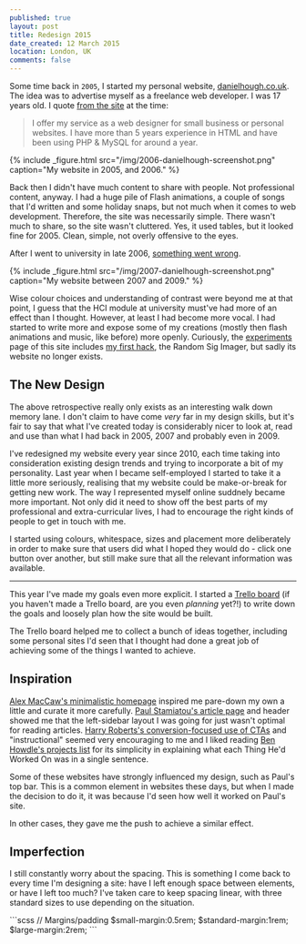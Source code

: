```yaml
---
published: true
layout: post
title: Redesign 2015
date_created: 12 March 2015
location: London, UK
comments: false
---
```


Some time back in `2005`, I started my personal website, [danielhough.co.uk](http://danielhough.co.uk). The idea was to advertise myself as a freelance web developer. I was 17 years old. I quote [from the site](http://web.archive.org/web/20060505042750/http://www.danielhough.co.uk/index.php?c=services) at the time:

> I offer my service as a web designer for small business or personal websites. I have more than 5 years experience in HTML and have been using PHP & MySQL for around a year.

{% include _figure.html src="/img/2006-danielhough-screenshot.png" caption="My website in 2005, and 2006." %}

Back then I didn't have much content to share with people. Not professional content, anyway. I had a huge pile of Flash animations, a couple of songs that I'd written and some holiday snaps, but not much when it comes to web development. Therefore, the site was necessarily simple. There wasn't much to share, so the site wasn't cluttered. Yes, it used tables, but it looked fine for 2005. Clean, simple, not overly offensive to the eyes.

After I went to university in late 2006, [something went wrong](http://web.archive.org/web/20070205105801/http://www.danielhough.co.uk/).

{% include _figure.html src="/img/2007-danielhough-screenshot.png" caption="My website between 2007 and 2009." %}

Wise colour choices and understanding of contrast were beyond me at that point, I guess that the HCI module at university must've had more of an effect than I thought. However, at least I had become more vocal. I had started to write more and expose some of my creations (mostly then flash animations and music, like before) more openly. Curiously, the [experiments](http://web.archive.org/web/20070205105349/http://www.danielhough.co.uk/index.php?c=experiments) page of this site includes [my first hack](/blog/my-first-hack), the Random Sig Imager, but sadly its website no longer exists.

## The New Design

The above retrospective really only exists as an interesting walk down memory lane. I don't claim to have come *very* far in my design skills, but it's fair to say that what I've created today is considerably nicer to look at, read and use than what I had back in 2005, 2007 and probably even in 2009.

I've redesigned my website every year since 2010, each time taking into consideration existing design trends and trying to incorporate a bit of my personality. Last year when I became self-employed I started to take it a little more seriously, realising that my website could be make-or-break for getting new work. The way I represented myself online suddnely became more important. Not only did it need to show off the best parts of my professional and extra-curricular lives, I had to encourage the right kinds of people to get in touch with me.

I started using colours, whitespace, sizes and placement more deliberately in order to make sure that users did what I hoped they would do - click one button over another, but still make sure that all the relevant information was available.

---

This year I've made my goals even more explicit. I started a [Trello board](https://trello.com/b/4jXXVO1f/danhough-com-redesign) (if you haven't made a Trello board, are you even *planning* yet?!) to write down the goals and loosely plan how the site would be built.

The Trello board helped me to collect a bunch of ideas together, including some personal sites I'd seen that I thought had done a great job of achieving some of the things I wanted to achieve.

## Inspiration

[Alex MacCaw's minimalistic homepage](http://alexmaccaw.com/) inspired me pare-down my own a little and curate it more carefully. [Paul Stamiatou's article page](http://paulstamatiou.com/traveling-and-photography-part-1/) and header showed me that the left-sidebar layout I was going for just wasn't optimal for reading articles. [Harry Roberts's conversion-focused use of CTAs](http://csswizardry.com/work/) and "instructional" seemed very encouraging to me and I liked reading [Ben Howdle's projects list](http://benhowdle.im/) for its simplicity in explaining what each Thing He'd Worked On was in a single sentence.

Some of these websites have strongly influenced my design, such as Paul's top bar. This is a common element in websites these days, but when I made the decision to do it, it was because I'd seen how well it worked on Paul's site.

In other cases, they gave me the push to achieve a similar effect.

## Imperfection

I still constantly worry about the spacing. This is something I come back to every time I'm designing a site: have I left enough space between elements, or have I left too much? I've taken care to keep spacing linear, with three standard sizes to use depending on the situation.


<aside markdown="1">
```scss
// Margins/padding
$small-margin:0.5rem;
$standard-margin:1rem;
$large-margin:2rem;
```
</aside>